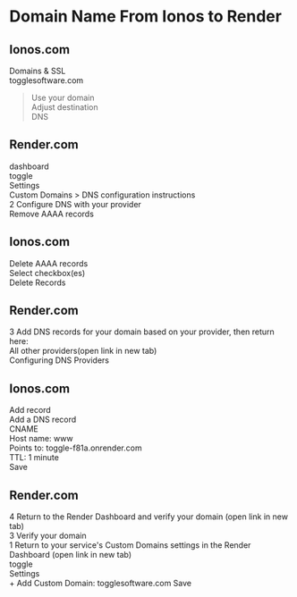 # Domain Name From Ionos to Render
## Ionos.com
Domains & SSL  
togglesoftware.com  
> Use your domain  
Adjust destination  
DNS  
## Render.com
dashboard  
toggle  
Settings  
Custom Domains > DNS configuration instructions  
2 Configure DNS with your provider  
Remove AAAA records  
## Ionos.com
Delete AAAA records  
Select checkbox(es)  
Delete Records  
## Render.com
3 Add DNS records for your domain based on your provider, then return here:  
All other providers(open link in new tab)  
Configuring DNS Providers  
## Ionos.com
Add record  
Add a DNS record  
CNAME  
Host name: www  
Points to: toggle-f81a.onrender.com  
TTL: 1 minute  
Save
## Render.com
4 Return to the Render Dashboard and verify your domain (open link in new tab)  
3 Verify your domain  
1 Return to your service's Custom Domains settings in the Render Dashboard (open link in new tab)  
toggle  
Settings  
\+ Add Custom Domain: togglesoftware.com Save  
